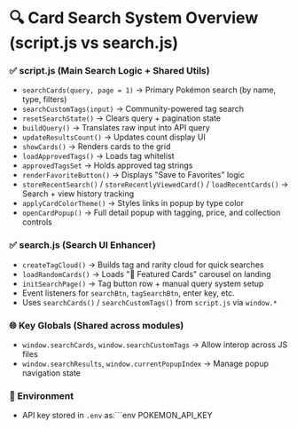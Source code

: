 # 🔍 Card Search System Overview (script.js vs search.js)

### ✅ script.js (Main Search Logic + Shared Utils)
- `searchCards(query, page = 1)` → Primary Pokémon search (by name, type, filters)
- `searchCustomTags(input)` → Community-powered tag search
- `resetSearchState()` → Clears query + pagination state
- `buildQuery()` → Translates raw input into API query
- `updateResultsCount()` → Updates count display UI
- `showCards()` → Renders cards to the grid
- `loadApprovedTags()` → Loads tag whitelist
- `approvedTagsSet` → Holds approved tag strings
- `renderFavoriteButton()` → Displays "Save to Favorites" logic
- `storeRecentSearch()` / `storeRecentlyViewedCard()` / `loadRecentCards()` → Search + view history tracking
- `applyCardColorTheme()` → Styles links in popup by type color
- `openCardPopup()` → Full detail popup with tagging, price, and collection controls

### ✅ search.js (Search UI Enhancer)
- `createTagCloud()` → Builds tag and rarity cloud for quick searches
- `loadRandomCards()` → Loads "🌟 Featured Cards" carousel on landing
- `initSearchPage()` → Tag button row + manual query system setup
- Event listeners for `searchBtn`, `tagSearchBtn`, enter key, etc.
- Uses `searchCards()` / `searchCustomTags()` from `script.js` via `window.*`

### 🌐 Key Globals (Shared across modules)
- `window.searchCards`, `window.searchCustomTags` → Allow interop across JS files
- `window.searchResults`, `window.currentPopupIndex` → Manage popup navigation state

### 🔐 Environment
- API key stored in `.env` as:```env POKEMON_API_KEY
